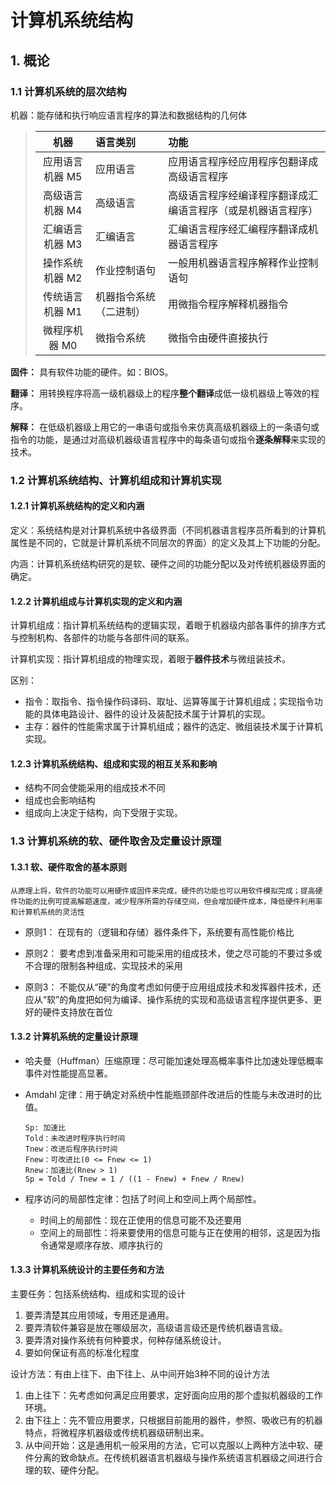 # 计算机系统结构
## 1. 概论
### 1.1 计算机系统的层次结构

机器：能存储和执行响应语言程序的算法和数据结构的几何体

> 机器|语言类别|功能
> :-:|:-|:-
> 应用语言机器 M5|应用语言|应用语言程序经应用程序包翻译成高级语言程序
> 高级语言机器 M4|高级语言|高级语言程序经编译程序翻译成汇编语言程序（或是机器语言程序）
> 汇编语言机器 M3|汇编语言|汇编语言程序经汇编程序翻译成机器语言程序
> 操作系统机器 M2|作业控制语句|一般用机器语言程序解释作业控制语句
> 传统语言机器 M1|机器指令系统（二进制）|用微指令程序解释机器指令
> 微程序机器 M0|微指令系统|微指令由硬件直接执行

**固件：** 具有软件功能的硬件。如：BIOS。

**翻译：** 用转换程序将高一级机器级上的程序**整个翻译**成低一级机器级上等效的程序。

**解释：** 在低级机器级上用它的一串语句或指令来仿真高级机器级上的一条语句或指令的功能，是通过对高级机器级语言程序中的每条语句或指令**逐条解释**来实现的技术。

### 1.2 计算机系统结构、计算机组成和计算机实现
#### 1.2.1 计算机系统结构的定义和内涵

定义：系统结构是对计算机系统中各级界面（不同机器语言程序员所看到的计算机属性是不同的，它就是计算机系统不同层次的界面）的定义及其上下功能的分配。

内涵：计算机系统结构研究的是软、硬件之间的功能分配以及对传统机器级界面的确定。

#### 1.2.2 计算机组成与计算机实现的定义和内涵

计算机组成：指计算机系统结构的逻辑实现，着眼于机器级内部各事件的排序方式与控制机构、各部件的功能与各部件间的联系。

计算机实现：指计算机组成的物理实现，着眼于**器件技术**与微组装技术。

区别：
* 指令：取指令、指令操作码译码、取址、运算等属于计算机组成；实现指令功能的具体电路设计、器件的设计及装配技术属于计算机的实现。
* 主存：器件的性能需求属于计算机组成；器件的选定、微组装技术属于计算机实现。

#### 1.2.3 计算机系统结构、组成和实现的相互关系和影响

* 结构不同会使能采用的组成技术不同
* 组成也会影响结构
* 组成向上决定于结构，向下受限于实现。

### 1.3 计算机系统的软、硬件取舍及定量设计原理
#### 1.3.1 软、硬件取舍的基本原则
`从原理上将，软件的功能可以用硬件或固件来完成，硬件的功能也可以用软件模拟完成；提高硬件功能的比例可提高解题速度，减少程序所需的存储空间，但会增加硬件成本，降低硬件利用率和计算机系统的灵活性`

* 原则1： 在现有的（逻辑和存储）器件条件下，系统要有高性能价格比

* 原则2： 要考虑到准备采用和可能采用的组成技术，使之尽可能的不要过多或不合理的限制各种组成、实现技术的采用

* 原则3： 不能仅从“硬”的角度考虑如何便于应用组成技术和发挥器件技术，还应从“软”的角度把如何为编译、操作系统的实现和高级语言程序提供更多、更好的硬件支持放在首位

#### 1.3.2 计算机系统的定量设计原理

* 哈夫曼（Huffman）压缩原理：尽可能加速处理高概率事件比加速处理低概率事件对性能提高显著。

* Amdahl 定律：用于确定对系统中性能瓶颈部件改进后的性能与未改进时的比值。
    ```
    Sp: 加速比
    Told：未改进时程序执行时间
    Tnew：改进后程序执行时间
    Fnew：可改进比(0 <= Fnew <= 1)
    Rnew：加速比(Rnew > 1)
    Sp = Told / Tnew = 1 / ((1 - Fnew) + Fnew / Rnew)
    ```
* 程序访问的局部性定律：包括了时间上和空间上两个局部性。
    * 时间上的局部性：现在正使用的信息可能不及还要用
    * 空间上的局部性：将来要使用的信息可能与正在使用的相邻，这是因为指令通常是顺序存放、顺序执行的

#### 1.3.3 计算机系统设计的主要任务和方法

主要任务：包括系统结构、组成和实现的设计
1. 要弄清楚其应用领域，专用还是通用。
2. 要弄清软件兼容是放在哪级层次，高级语言级还是传统机器语言级。
3. 要弄清对操作系统有何种要求，何种存储系统设计。
4. 要如何保证有高的标准化程度

设计方法：有由上往下、由下往上、从中间开始3种不同的设计方法
1. 由上往下：先考虑如何满足应用要求，定好面向应用的那个虚拟机器级的工作环境。
2. 由下往上：先不管应用要求，只根据目前能用的器件，参照、吸收已有的机器特点，将微程序机器级或传统机器级研制出来。
3. 从中间开始：这是通用机一般采用的方法，它可以克服以上两种方法中软、硬件分离的致命缺点。在传统机器语言机器级与操作系统语言机器级之间进行合理的软、硬件分配。


